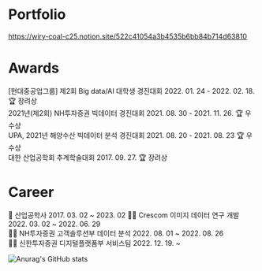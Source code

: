 # Portfolio  
https://wiry-coal-c25.notion.site/522c41054a3b4535b6bb84b714d63810

# Awards
[현대중공업그룹] 제2회 Big data/AI 대학생 경진대회 2022. 01. 24 - 2022. 02. 18.  🏆 장려상  
2021년(제2회) NH투자증권 빅데이터 경진대회 2021. 08. 30 - 2021. 11. 26. 🏆 우수상  
UPA, 2021년 해양수산 빅데이터 분석 경진대회 2021. 08. 20 - 2021. 08. 23 🏆 우수상  
대한 산업공학회 추계학술대회 2017. 09. 27. 🏆 장려상  
  
# Career  
🏫 산업공학사 2017. 03. 02 ~  2023. 02
👩‍💻 Crescom 이미지 데이터 연구 개발 2022. 03. 02 ~ 2022. 06. 29  
👩‍💻 NH투자증권 고객솔루션부 데이터 분석 2022. 08. 01 ~ 2022. 08. 26  
👩‍💻 신한투자증권 디지털플랫폼부 서비스팀 2022. 12. 19. ~


![Anurag's GitHub stats](https://github-readme-stats.vercel.app/api?username=troy2331&show_icons=true&theme=radical)
